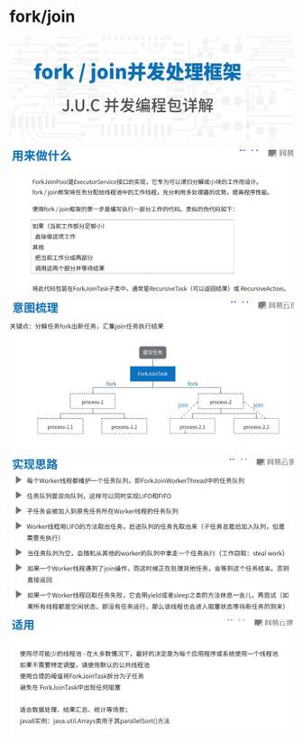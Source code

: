 # fork/join

![](media/15685268745617/15685363080604.jpg)

![](media/15685268745617/15685363987703.jpg)

![](media/15685364062174/15685418565781.jpg)

![](media/15685364062174/15685419254594.jpg)
![](media/15685364062174/15685420306574.jpg)


